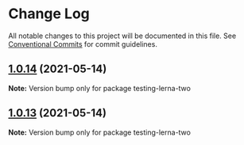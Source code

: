 # Change Log

All notable changes to this project will be documented in this file.
See [Conventional Commits](https://conventionalcommits.org) for commit guidelines.

## [1.0.14](https://github.com/DavidWells/mono-repo-test/compare/testing-lerna-two@1.0.4...testing-lerna-two@1.0.14) (2021-05-14)

**Note:** Version bump only for package testing-lerna-two





## [1.0.13](https://github.com/DavidWells/mono-repo-test/compare/testing-lerna-two@1.0.4...testing-lerna-two@1.0.13) (2021-05-14)

**Note:** Version bump only for package testing-lerna-two
